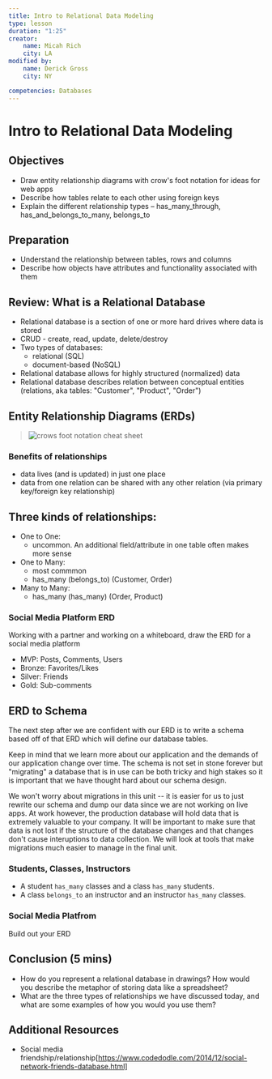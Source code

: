 ```yaml
---
title: Intro to Relational Data Modeling
type: lesson
duration: "1:25"
creator:
    name: Micah Rich
    city: LA
modified by:
    name: Derick Gross
    city: NY

competencies: Databases
---
```


# Intro to Relational Data Modeling

## Objectives

- Draw entity relationship diagrams with crow's foot notation for ideas for web apps
- Describe how tables relate to each other using foreign keys
- Explain the different relationship types – has_many_through, has_and_belongs_to_many, belongs_to

## Preparation


- Understand the relationship between tables, rows and columns
- Describe how objects have attributes and functionality associated with them

## Review: What is a Relational Database

- Relational database is a section of one or more hard drives where data is stored
- CRUD - create, read, update, delete/destroy
- Two types of databases:
    - relational (SQL)
    - document-based (NoSQL)
- Relational database allows for highly structured (normalized) data
- Relational database describes relation between conceptual entities (relations, aka tables: "Customer", "Product", "Order")

## Entity Relationship Diagrams (ERDs)

> ![crows foot notation cheat sheet](https://www.vivekmchawla.com/content/images/2013/Dec/ERD_Relationship_Symbols_Quick_Reference-1.png)

### Benefits of relationships
- data lives (and is updated) in just one place
- data from one relation can be shared with any other relation (via primary key/foreign key relationship)

## Three kinds of relationships:
- One to One:
    - uncommon.  An additional field/attribute in one table often makes more sense
- One to Many:
    - most commmon
    - has_many (belongs_to) (Customer, Order)
- Many to Many:
    - has_many (has_many) (Order, Product)


### Social Media Platform ERD

Working with a partner and working on a whiteboard, draw the ERD for a social media platform

- MVP: Posts, Comments, Users
- Bronze: Favorites/Likes
- Silver: Friends
- Gold: Sub-comments

## ERD to Schema

The next step after we are confident with our ERD is to write a schema based off of that ERD which will define our database tables.

Keep in mind that we learn more about our application and the demands of our application change over time. The schema is not set in stone forever but "migrating" a database that is in use can be both tricky and high stakes so it is important that we have thought hard about our schema design.

We won't worry about migrations in this unit -- it is easier for us to just rewrite our schema and dump our data since we are not working on live apps. At work however, the production database will hold data that is extremely valuable to your company. It will be important to make sure that data is not lost if the structure of the database changes and that changes don't cause interuptions to data collection. We will look at tools that make migrations much easier to manage in the final unit.

### Students, Classes, Instructors

- A student `has_many` classes and a class `has_many` students.
- A class `belongs_to` an instructor and an instructor `has_many` classes.

### Social Media Platfrom

Build out your ERD

## Conclusion (5 mins)

- How do you represent a relational database in drawings? How would you describe the metaphor of storing data like a spreadsheet?
- What are the three types of relationships we have discussed today, and what are some examples of how you would you use them?

## Additional Resources
- Social media friendship/relationship[https://www.codedodle.com/2014/12/social-network-friends-database.html]
